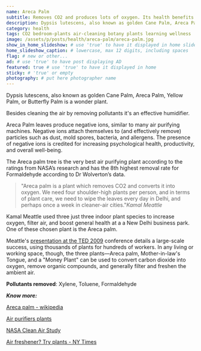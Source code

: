 ```yaml
---
name: Areca Palm
subtitle: Removes CO2 and produces lots of oxygen. Its health benefits will boost your energy and productivity.
description: Dypsis lutescens, also known as golden Cane Palm, Areca Palm, Yellow Palm, or Butterfly Palm is a wonder plant. Besides cleaning the air by removing pollutants it's an effective humidifier. Areca Palm leaves produce negative ions, similar to many air purifying machines. Negative ions attach themselves to (and effectively remove) particles such as dust, mold spores, bacteria, and allergens. The presence of negative ions is credited for increasing psychological health, productivity, and overall well-being.
category: health
tags: CO2 bedroom-plants air-cleaning botany plants learning wellness
image: /assets/p/posts/health/areca-palm/areca-palm.jpg
show_in_home_slideshow: # use 'true' to have it displayed in home slideshow
home_slideshow_caption: # lowercase, max 12 digits, including spaces
flag: # new or other...
ad: # use 'true' to have post displaying AD
featured: true # use 'true' to have it displayed in home
sticky: # 'true' or empty
photography: # put here photographer name
---
```

Dypsis lutescens, also known as golden Cane Palm, Areca Palm, Yellow Palm, or Butterfly Palm is a wonder plant.

Besides cleaning the air by removing pollutants it's an effective humidifier.

Areca Palm leaves produce negative ions, similar to many air purifying machines. Negative ions attach themselves to (and effectively remove) particles such as dust, mold spores, bacteria, and allergens. The presence of negative ions is credited for increasing psychological health, productivity, and overall well-being.


The Areca palm tree is the very best air purifying plant according to the ratings from NASA’s research and has the 8th highest removal rate for Formaldehyde according to Dr Wolverton’s data.

>"Areca palm is a plant which removes CO2 and converts it into oxygen. We need four shoulder-high plants per person, and in terms of plant care, we need to wipe the leaves every day in Delhi, and perhaps once a week in cleaner-air cities."_Kamal Meattle_

Kamal Meattle used three just three indoor plant species to increase oxygen, filter air, and boost general health at a a New Delhi business park. One of these chosen plant is the Areca palm.


Meattle's [presentation at the TED 2009](https://www.ted.com/talks/kamal_meattle_on_how_to_grow_your_own_fresh_air) conference details a large-scale success, using thousands of plants for hundreds of workers. In any living or working space, though, the three plants—Areca palm, Mother-in-law's Tongue, and a "Money Plant" can be used to convert carbon dioxide into oxygen, remove organic compounds, and generally filter and freshen the ambient air.

**Pollutants removed**: Xylene, Toluene, Formaldehyde

**_Know more:_**

[Areca palm - wikipedia](https://en.wikipedia.org/wiki/Dypsis_lutescens)

[Air purifiers plants](http://air-purifier-reviewsite.com/blog/15-house-plants-you-can-use-as-air-purifiers/)

[NASA Clean Air Study](https://en.wikipedia.org/wiki/NASA_Clean_Air_Study)

[Air freshener? Try plants - NY Times](https://www.nytimes.com/1994/02/13/nyregion/cuttings-need-an-air-freshener-try-plants.html)
